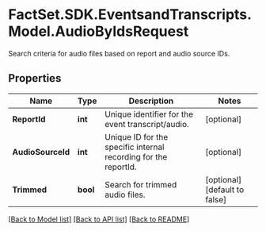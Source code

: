 # FactSet.SDK.EventsandTranscripts.Model.AudioByIdsRequest
Search criteria for audio files based on report and audio source IDs.

## Properties

Name | Type | Description | Notes
------------ | ------------- | ------------- | -------------
**ReportId** | **int** | Unique identifier for the event transcript/audio. | [optional] 
**AudioSourceId** | **int** | Unique ID for the specific internal recording for the reportId. | [optional] 
**Trimmed** | **bool** | Search for trimmed audio files. | [optional] [default to false]

[[Back to Model list]](../README.md#documentation-for-models) [[Back to API list]](../README.md#documentation-for-api-endpoints) [[Back to README]](../README.md)

